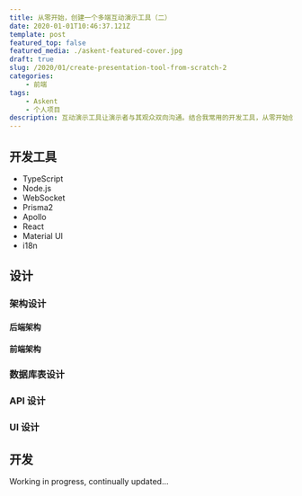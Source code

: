 ```yaml
---
title: 从零开始，创建一个多端互动演示工具（二）
date: 2020-01-01T10:46:37.121Z
template: post
featured_top: false
featured_media: ./askent-featured-cover.jpg
draft: true
slug: /2020/01/create-presentation-tool-from-scratch-2
categories: 
    - 前端
tags:
    - Askent
    - 个人项目
description: 互动演示工具让演示者与其观众双向沟通。结合我常用的开发工具，从零开始创建一个以“简洁、易用、安全”为标准的多端互动演示工具。
---
```


<!-- endExcerpt -->

## 开发工具
- TypeScript
- Node.js
- WebSocket
- Prisma2
- Apollo
- React
- Material UI
- i18n

## 设计

### 架构设计

#### 后端架构
#### 前端架构

### 数据库表设计
### API 设计
### UI 设计

## 开发

Working in progress, continually updated...
